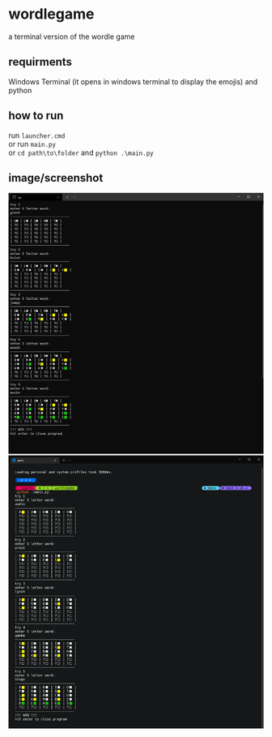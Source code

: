 # wordlegame
a terminal version of the wordle game

## requirments
Windows Terminal (it opens in windows terminal to display the emojis)
and python

## how to run
run ```launcher.cmd```  
or run ```main.py```  
or ```cd path\to\folder``` and ```python .\main.py```

## image/screenshot
![](./img/2022-02-09_9-59-03.png)  
![](./img/2022-06-13_21-16-48.png)